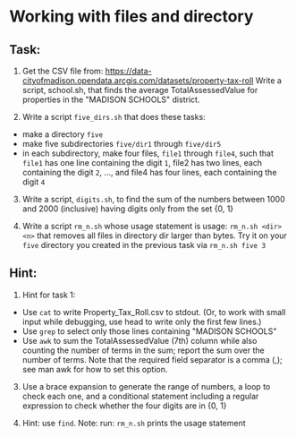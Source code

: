 # Working with files and directory 
## Task: 
1) Get the CSV file from: https://data-cityofmadison.opendata.arcgis.com/datasets/property-tax-roll
Write a script, school.sh, that finds the average TotalAssessedValue for properties in the "MADISON SCHOOLS" district.

2) Write a script ``five_dirs.sh`` that does these tasks:
- make a directory ``five``
- make five subdirectories ``five/dir1`` through ``five/dir5``
- in each subdirectory, make four files, ``file1`` through ``file4``, such that ``file1`` has one line containing the digit ``1``, file2 has two lines, each containing the digit ``2``, ..., and file4 has four lines, each containing the digit ``4``

3) Write a script, ``digits.sh``, to find the sum of the numbers between 1000 and 2000 (inclusive) having digits only from the set {0, 1}

4) Write a script ``rm_n.sh`` whose usage statement is usage: ```rm_n.sh <dir> <n>``` that removes all files in directory dir larger than <n> bytes. Try it on your ```five```  directory you created in the previous task via ```rm_n.sh five 3```



## Hint:
1) Hint for task 1: 
- Use ``cat`` to write Property_Tax_Roll.csv to stdout. (Or, to work with small input while debugging, use head to write only the first few lines.)
- Use ``grep`` to select only those lines containing "MADISON SCHOOLS"
- Use ``awk`` to sum the TotalAssessedValue (7th) column while also counting the number of terms in the sum; report the sum over the number of terms. Note that the required
field separator is a comma (,); see man awk for how to set this option.

3) Use a brace expansion to generate the range of numbers, a loop to check each one, and a conditional statement including a regular expression to check whether the four digits are in {0, 1}

4) Hint: use ``find``. Note: run: ```rm_n.sh``` prints the usage statement
